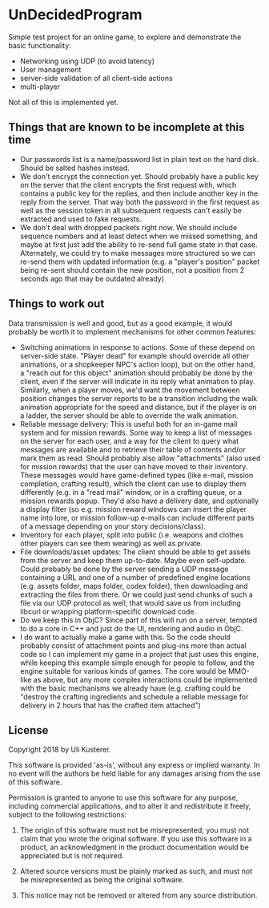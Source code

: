 #  UnDecidedProgram

Simple test project for an online game, to explore and demonstrate the basic functionality:

- Networking using UDP (to avoid latency)
- User management
- server-side validation of all client-side actions
- multi-player

Not all of this is implemented yet.

## Things that are known to be incomplete at this time

- Our passwords list is a name/password list in plain text on the hard disk. Should be salted hashes instead.
- We don't encrypt the connection yet. Should probably have a public key on the server that the client encrypts the first request with, which contains a public key for the replies, and then include another key in the reply from the server. That way both the password in the first request as well as the session token in all subsequent requests can't easily be extracted and used to fake requests.
- We don't deal with dropped packets right now. We should include sequence numbers and at least detect when we missed something, and maybe at first just add the ability to re-send full game state in that case. Alternately, we could try to make messages more structured so we can re-send them with updated information (e.g. a "player's position" packet being re-sent should contain the new position, not a position from 2 seconds ago that may be outdated already)

## Things to work out

Data transmission is well and good, but as a good example, it would probably be worth it to implement mechanisms for other common features:

- Switching animations in response to actions. Some of these depend on server-side state. "Player dead" for example should override all other animations, or a shopkeeper NPC's action loop), but on the other hand, a "reach out for this object" animation should probably be done by the client, even if the server will indicate in its reply what animation to play. Similarly, when a player moves, we'd want the movement between position changes the server reports to be a transition including the walk animation appropriate for the speed and distance, but if the player is on a ladder, the server should be able to override the walk animation.
- Reliable message delivery: This is useful both for an in-game mail system and for mission rewards. Some way to keep a list of messages on the server for each user, and a way for the client to query what messages are available and to retrieve their table of contents and/or mark them as read. Should probably also allow "attachments" (also used for mission rewards) that the user can have moved to their inventory. These messages would have game-defined types (like e-mail, mission completion, crafting result), which the client can use to display them differently (e.g. in a "read mail" window, or in a crafting queue, or a mission rewards popup. They'd also have a delivery date, and optionally a display filter (so e.g. mission reward windows can insert the player name into lore, or mission follow-up e-mails can include different parts of a message depending on your story decisions/class).
 - Inventory for each player, split into public (i.e. weapons and clothes other players can see them wearing) as well as private.
 - File downloads/asset updates: The client should be able to get assets from the server and keep them up-to-date. Maybe even self-update. Could probably be done by the server sending a UDP message containing a URL and one of a number of predefined engine locations (e.g. assets folder, maps folder, codex folder), then downloading and extracting the files from there. Or we could just send chunks of such a file via our UDP protocol as well, that would save us from including libcurl or wrapping platform-specific download code.
 - Do we keep this in ObjC? Since part of this will run on a server, tempted to do a core in C++ and just do the UI, rendering and audio in ObjC.
 - I do want to actually make a game with this. So the code should probably consist of attachment points and plug-ins more than actual code so I can implement my game in a project that just uses this engine, while keeping this example simple enough for people to follow, and the engine suitable for various kinds of games. The core would be MMO-like as above, but any more complex interactions could be implemented with the basic mechanisms we already have (e.g. crafting could be "destroy the crafting ingredients and schedule a reliable message for delivery in 2 hours that has the crafted item attached")
 
 ## License
 
 Copyright 2018 by Uli Kusterer.
 
 This software is provided 'as-is', without any express or implied
 warranty. In no event will the authors be held liable for any damages
 arising from the use of this software.
 
 Permission is granted to anyone to use this software for any purpose,
 including commercial applications, and to alter it and redistribute it
 freely, subject to the following restrictions:
 
 1. The origin of this software must not be misrepresented; you must not
 claim that you wrote the original software. If you use this software
 in a product, an acknowledgment in the product documentation would be
 appreciated but is not required.
 
 2. Altered source versions must be plainly marked as such, and must not be
 misrepresented as being the original software.
 
 3. This notice may not be removed or altered from any source
 distribution.


 
